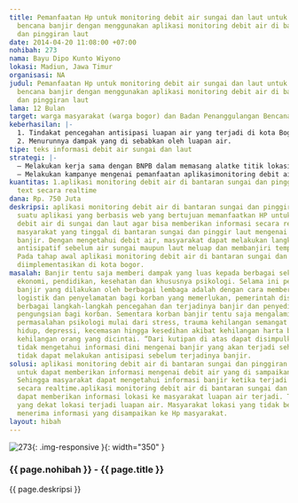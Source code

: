```yaml
---
title: Pemanfaatan Hp untuk monitoring debit air sungai dan laut untuk antisipasi
  bencana banjir dengan menggunakan aplikasi monitoring debit air di bantaran sungai
  dan pinggiran laut
date: 2014-04-20 11:08:00 +07:00
nohibah: 273
nama: Bayu Dipo Kunto Wiyono
lokasi: Madiun, Jawa Timur
organisasi: NA
judul: Pemanfaatan Hp untuk monitoring debit air sungai dan laut untuk antisipasi
  bencana banjir dengan menggunakan aplikasi monitoring debit air di bantaran sungai
  dan pinggiran laut
lama: 12 Bulan
target: warga masyarakat (warga bogor) dan Badan Penanggulangan Bencana ( BNPB )
keberhasilan: |-
  1. Tindakat pencegahan antisipasi luapan air yang terjadi di kota Bogor oleh masyarakat
  2. Menurunnya dampak yang di sebabkan oleh luapan air.
tipe: teks informasi debit air sungai dan laut
strategi: |-
  – Melakukan kerja sama dengan BNPB dalam memasang alatke titik lokasi bantaran sungai dan pinggiran laut berpotensiawal terjadinya luapan air.
  – Melakukan kampanye mengenai pemanfaatan aplikasimonitoring debit air di bantaran sungai dan pinggiran laut dalam melakukanpersiapan ketika terjadi luapan air.
kuantitas: 1.aplikasi monitoring debit air di bantaran sungai dan pinggiran laut 2.informasi
  text secara realtime
dana: Rp. 750 Juta
deskripsi: aplikasi monitoring debit air di bantaran sungai dan pinggiran laut adalah
  suatu aplikasi yang berbasis web yang bertujuan memanfaatkan HP untuk memonitoring
  debit air di sungai dan laut agar bisa memberikan informasi secara relatime kepada
  masyarakat yang tinggal di bantaran sungai dan pinggir laut mengenai potensi bencana
  banjir. Dengan mengetahui debit air, masyarakat dapat melakukan langkah-langkah
  antisipatif sebelum air sungai maupun laut meluap dan membanjiri tempat tinggalnya.
  Pada tahap awal aplikasi monitoring debit air di bantaran sungai dan pinggiran laut
  diimplementasikan di kota bogor.
masalah: Banjir tentu saja memberi dampak yang luas kepada berbagai sektor baik bidang
  ekonomi, pendidikan, kesehatan dan khususnya psikologi. Selama ini penanganan bencana
  banjir yang dilakukan oleh berbagai lembaga adalah dengan cara memberikan penanganan
  logistik dan penyelamatan bagi korban yang memerlukan, pemerintah disibukan dengan
  berbagai langkah-langkah pencegahan dan terjadinya banjir dan penyediaan tempat
  pengungsian bagi korban. Sementara korban banjir tentu saja mengalami berbagai macam
  permasalahan psikologi mulai dari stress, trauma kehilangan semangat dan harapan
  hidup, depressi, kecemasan hingga kesedihan akibat kehilangan harta benda ataupun
  kehilangan orang yang dicintai. “Dari kutipan di atas dapat disimpulkan masyarakat
  tidak mengetahui informasi dini mengenai banjir yang akan terjadi sehingga masyarakat
  tidak dapat melakukan antisipasi sebelum terjadinya banjir.
solusi: aplikasi monitoring debit air di bantaran sungai dan pinggiran laut di rancang
  untuk dapat memberikan informasi mengenai debit air yang di sampaikan ke Hp masyarakat.
  Sehingga masyarakat dapat mengetahui informasi banjir ketika terjadi luapan air
  secara realtime.aplikasi monitoring debit air di bantaran sungai dan pinggiran laut
  dapat memberikan informasi lokasi ke masyarakat luapan air terjadi. Tidak hanyamasyarakat
  yang dekat lokasi terjadi luapan air. Masyarakat lokasi yang tidak berdekatan akan
  menerima informasi yang disampaikan ke Hp masyarakat.
layout: hibah
---
```


![273](/static/img/hibahcms/273.png){: .img-responsive }{: width="350" }

### {{ page.nohibah }} - {{ page.title }}

{{ page.deskripsi }}
